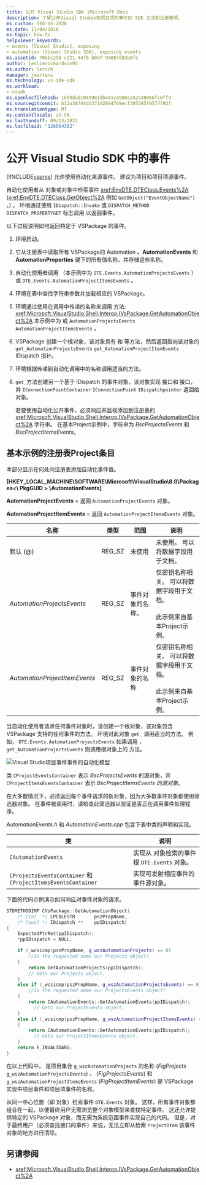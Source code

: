 ```yaml
---
title: 公开 Visual Studio SDK |Microsoft Docs
description: 了解公开Visual Studio和项目项的事件的 SDK 方法和注册表项。
ms.custom: SEO-VS-2020
ms.date: 11/04/2016
ms.topic: how-to
helpviewer_keywords:
- events [Visual Studio], exposing
- automation [Visual Studio SDK], exposing events
ms.assetid: 70bbc258-c221-44f8-b0d7-94087d83b8fe
author: leslierichardson95
ms.author: lerich
manager: jmartens
ms.technology: vs-ide-sdk
ms.workload:
- vssdk
ms.openlocfilehash: 1b99da0c049981db441c4900a242a38066fc0ffd
ms.sourcegitcommit: b12a38744db371d2894769ecf305585f9577792f
ms.translationtype: MT
ms.contentlocale: zh-CN
ms.lasthandoff: 09/13/2021
ms.locfileid: "126664382"
---
```

# <a name="expose-events-in-the-visual-studio-sdk"></a>公开 Visual Studio SDK 中的事件
[!INCLUDE[vsprvs](../../code-quality/includes/vsprvs_md.md)] 允许使用自动化来源事件。 建议为项目和项目项源事件。

 自动化使用者从 对象或对象中检索事件 <xref:EnvDTE.DTEClass.Events%2A> (<xref:EnvDTE.DTEClass.GetObject%2A> 例如 `GetObject("EventObjectName")` ，) 。 环境通过使用 `IDispatch::Invoke` 或 `DISPATCH_METHOD` `DISPATCH_PROPERTYGET` 标志调用 以返回事件。

 以下过程说明如何返回特定于 VSPackage 的事件。

1. 环境启动。

2. 它从注册表中读取所有 VSPackage的 Automation **、AutomationEvents** 和 **AutomationProperties** 键下的所有值名称，并存储这些名称。

3. 自动化使用者调用 （本示例中为 `DTE.Events.AutomationProjectsEvents` ）或 `DTE.Events.AutomationProjectItemsEvents` 。

4. 环境在表中查找字符串参数并加载相应的 VSPackage。

5. 环境通过使用在调用中传递的名称来调用 方法; <xref:Microsoft.VisualStudio.Shell.Interop.IVsPackage.GetAutomationObject%2A> 本示例中为 或 `AutomationProjectsEvents` `AutomationProjectItemsEvents` 。

6. VSPackage 创建一个根对象，该对象具有 和 等方法，然后返回指向该对象的 `get_AutomationProjectsEvents` `get_AutomationProjectItemEvents` IDispatch 指针。

7. 环境根据传递到自动化调用中的名称调用适当的方法。

8. `get_`方法创建另一个基于 IDispatch 的事件对象，该对象实现 接口和 接口，并 `IConnectionPointContainer` `IConnectionPoint` `IDispatchpointer` 返回给 对象。

   若要使用自动化公开事件，必须响应并监视添加到注册表的 <xref:Microsoft.VisualStudio.Shell.Interop.IVsPackage.GetAutomationObject%2A> 字符串。 在基本Project示例中，字符串为 *BscProjectsEvents* 和 *BscProjectItemsEvents*。

## <a name="registry-entries-from-the-basic-project-sample"></a>基本示例的注册表Project条目
 本部分显示在何处向注册表添加自动化事件值。

 **[HKEY_LOCAL_MACHINE\SOFTWARE\Microsoft\VisualStudio\8.0\Packages<\\ PkgGUID \> \AutomationEvents]**

 **AutomationProjectEvents** = 返回 `AutomationProjectEvents` 对象。

 **AutomationProjectItemEvents** = 返回 `AutomationProjectItemsEvents` 对象。

|名称|类型|范围|说明|
|----------|----------|-----------|-----------------|
|默认 (@) |REG_SZ|未使用|未使用。 可以将数据字段用于文档。|
|*AutomationProjectsEvents*|REG_SZ|事件对象的名称。|仅密钥名称相关。 可以将数据字段用于文档。<br /><br /> 此示例来自基本Project示例。|
|*AutomationProjectItemEvents*|REG_SZ|事件对象的名称|仅密钥名称相关。 可以将数据字段用于文档。<br /><br /> 此示例来自基本Project示例。|

 当自动化使用者请求任何事件对象时，请创建一个根对象，该对象包含 VSPackage 支持的任何事件的方法。 环境对此对象 `get_` 调用适当的方法。 例如， `DTE.Events.AutomationProjectsEvents` 如果调用 ， `get_AutomationProjectsEvents` 则调用根对象上的 方法。

 ![Visual Studio项目事件](../../extensibility/internals/media/projectevents.gif "ProjectEvents")事件的自动化模型

 类 `CProjectEventsContainer` 表示 *BscProjectsEvents* 的源对象，并 `CProjectItemsEventsContainer` 表示 *BscProjectItemsEvents 的源对象*。

 在大多数情况下，必须返回每个事件请求的新对象，因为大多数事件对象都使用筛选器对象。 在事件被调用时，请检查此筛选器以验证是否正在调用事件处理程序。

 *AutomationEvents.h* 和 *AutomationEvents.cpp* 包含下表中类的声明和实现。

|类|说明|
|-----------|-----------------|
|`CAutomationEvents`|实现从 对象检索的事件根 `DTE.Events` 对象。|
|`CProjectsEventsContainer` 和 `CProjectItemsEventsContainer`|实现可发射相应事件的事件源对象。|

 下面的代码示例演示如何响应对事件对象的请求。

```cpp
STDMETHODIMP CVsPackage::GetAutomationObject(
    /* [in]  */ LPCOLESTR       pszPropName,
    /* [out] */ IDispatch **    ppIDispatch)
{
    ExpectedPtrRet(ppIDispatch);
    *ppIDispatch = NULL;

    if (_wcsicmp(pszPropName, g_wszAutomationProjects) == 0)
        //Is the requested name our Projects object?
    {
        return GetAutomationProjects(ppIDispatch);
        // Gets our Projects object.
    }
    else if (_wcsicmp(pszPropName, g_wszAutomationProjectsEvents) == 0)
        //Is the requested name our ProjectsEvents object?
    {
        return CAutomationEvents::GetAutomationEvents(ppIDispatch);
          // Gets our ProjectEvents object.
    }
    else if (_wcsicmp(pszPropName, g_wszAutomationProjectItemsEvents) == 0)  //Is the requested name our ProjectsItemsEvents object?
    {
        return CAutomationEvents::GetAutomationEvents(ppIDispatch);
          // Gets our ProjectItemsEvents object.
    }
    return E_INVALIDARG;
}
```

 在以上代码中， 是项目集合 `g_wszAutomationProjects` 的名称 (*FigProjects* `g_wszAutomationProjectsEvents`) 、 (*FigProjectsEvents*) 和 `g_wszAutomationProjectItemsEvents` (*FigProjectItemEvents*) 是 VSPackage 实现中项目事件和项目项事件的名称。

 从同一中心位置（即 对象）检索事件 `DTE.Events` 对象。 这样，所有事件对象都组合在一起，以便最终用户无需浏览整个对象模型来查找特定事件。 这还允许提供特定的 VSPackage 对象，而无需为系统范围事件实现自己的代码。 但是，对于最终用户（必须查找接口的事件）来说，无法立即从检索 `ProjectItem` 该事件对象的地方进行清除。

## <a name="see-also"></a>另请参阅
- <xref:Microsoft.VisualStudio.Shell.Interop.IVsPackage.GetAutomationObject%2A>
